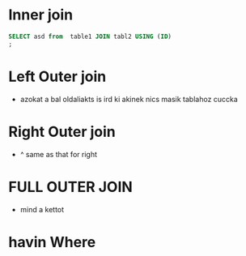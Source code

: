 # Inner join
```sql
SELECT asd from  table1 JOIN tabl2 USING (ID)
;
```

# Left Outer join
- azokat a bal oldaliakts is ird ki akinek nics masik tablahoz cuccka

# Right Outer join
- ^ same as that for right
# FULL OUTER JOIN
- mind a kettot



# havin Where